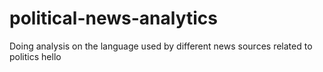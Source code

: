# political-news-analytics
Doing analysis on the language used by different news sources related to politics
hello